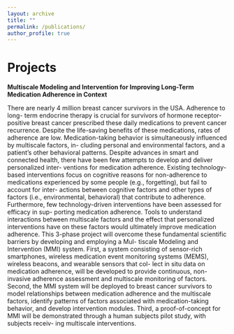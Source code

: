 ```yaml
---
layout: archive
title: ""
permalink: /publications/
author_profile: true
---
```


# **Projects**

**Multiscale Modeling and Intervention for Improving Long-Term Medication Adherence in Context**

There are nearly 4 million breast cancer survivors in the USA. Adherence to long- term endocrine therapy is crucial for survivors of hormone receptor-positive breast cancer prescribed these daily medications to prevent cancer recurrence. Despite the life-saving benefits of these medications, rates of adherence are low. Medication-taking behavior is simultaneously influenced by multiscale factors, in- cluding personal and environmental factors, and a patient’s other behavioral patterns. Despite advances in smart and connected health, there have been few attempts to develop and deliver personalized inter- ventions for medication adherence. Existing technology-based interventions focus on cognitive reasons for non-adherence to medications experienced by some people (e.g., forgetting), but fail to account for inter- actions between cognitive factors and other types of factors (i.e., environmental, behavioral) that contribute to adherence. Furthermore, few technology-driven interventions have been assessed for efficacy in sup- porting medication adherence. Tools to understand interactions between multiscale factors and the effect that personalized interventions have on these factors would ultimately improve medication adherence. This 3-phase project will overcome these fundamental scientific barriers by developing and employing a Mul- tiscale Modeling and Intervention (MMI) system. First, a system consisting of sensor-rich smartphones, wireless medication event monitoring systems (MEMS), wireless beacons, and wearable sensors that col- lect in situ data on medication adherence, will be developed to provide continuous, non-invasive adherence assessment and multiscale monitoring of factors. Second, the MMI system will be deployed to breast cancer survivors to model relationships between medication adherence and the multiscale factors, identify patterns of factors associated with medication-taking behavior, and develop intervention modules. Third, a proof-of-concept for MMI will be demonstrated through a human subjects pilot study, with subjects receiv- ing multiscale interventions.  



